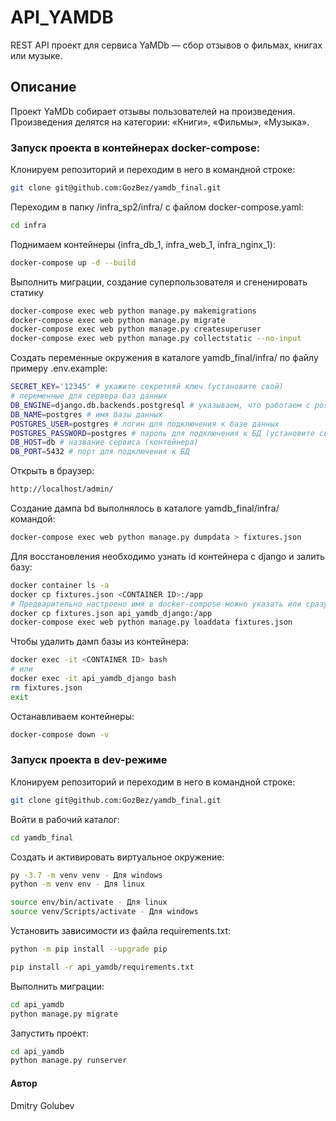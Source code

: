 # API_YAMDB
REST API проект для сервиса YaMDb — сбор отзывов о фильмах, книгах или музыке.

## Описание

Проект YaMDb собирает отзывы пользователей на произведения.
Произведения делятся на категории: «Книги», «Фильмы», «Музыка».

### Запуск проекта в контейнерах docker-compose:

Клонируем репозиторий и переходим в него в командной строке:
```bash
git clone git@github.com:GozBez/yamdb_final.git
```

Переходим в папку /infra_sp2/infra/ с файлом docker-compose.yaml:
```bash
cd infra
```

Поднимаем контейнеры (infra_db_1, infra_web_1, infra_nginx_1):
```bash
docker-compose up -d --build
```

Выполнить миграции, создание суперпользователя и сгененировать статику
```bash
docker-compose exec web python manage.py makemigrations
docker-compose exec web python manage.py migrate
docker-compose exec web python manage.py createsuperuser
docker-compose exec web python manage.py collectstatic --no-input
```

Создать переменные окружения в каталоге yamdb_final/infra/ по файлу примеру .env.example:
```bash
SECRET_KEY='12345' # укажите секретняй ключ (установите свой)
# переменные для сервера баз данных
DB_ENGINE=django.db.backends.postgresql # указываем, что работаем с postgresql
DB_NAME=postgres # имя базы данных
POSTGRES_USER=postgres # логин для подключения к базе данных
POSTGRES_PASSWORD=postgres # пароль для подключения к БД (установите свой)
DB_HOST=db # название сервиса (контейнера)
DB_PORT=5432 # порт для подключения к БД
```

Открыть в браузер:
```bash
http://localhost/admin/
```

Создание дампа bd выполнялось в каталоге yamdb_final/infra/ командой:
```bash
docker-compose exec web python manage.py dumpdata > fixtures.json
```

Для восстановления необходимо узнать id контейнера с django и залить базу:
```bash
docker container ls -a
docker cp fixtures.json <CONTAINER ID>:/app
# Предварительно настроено имя в docker-compose можно указать или сразу так
docker cp fixtures.json api_yamdb_django:/app
docker-compose exec web python manage.py loaddata fixtures.json
```

Чтобы удалить дамп базы из контейнера:
```bash
docker exec -it <CONTAINER ID> bash
# или
docker exec -it api_yamdb_django bash
rm fixtures.json
exit
```

Останавливаем контейнеры:
```bash
docker-compose down -v
```

### Запуск проекта в dev-режиме

Клонируем репозиторий и переходим в него в командной строке:
```bash
git clone git@github.com:GozBez/yamdb_final.git
```

Войти в рабочий каталог:
```bash
cd yamdb_final
```

Cоздать и активировать виртуальное окружение:
```bash
py -3.7 -m venv venv - Для windows
python -m venv env - Для linux
```
```bash
source env/bin/activate - Для linux
source venv/Scripts/activate - Для windows
```

Установить зависимости из файла requirements.txt:
```bash
python -m pip install --upgrade pip
```
```bash
pip install -r api_yamdb/requirements.txt
```

Выполнить миграции:
```bash
cd api_yamdb
python manage.py migrate
```

Запустить проект:
```bash
cd api_yamdb
python manage.py runserver
```

#### Автор

Dmitry Golubev
